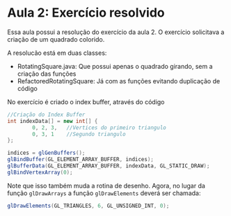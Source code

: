 # Aula 2: Exercício resolvido


Essa aula possui a resolução do exercício da aula 2. O exercício solicitava a criação de um quadrado colorido.

A resolucão está em duas classes:

- RotatingSquare.java: Que possui apenas o quadrado girando, sem a criação das funções
- RefactoredRotatingSquare: Já com as funções evitando duplicação de código

No exercício é criado o index buffer, através do código
 
```java 
//Criação do Index Buffer
int indexData[] = new int[] {
        0, 2, 3,   //Vertices do primeiro triangulo
        0, 3, 1    //Segundo triangulo
};

indices = glGenBuffers();
glBindBuffer(GL_ELEMENT_ARRAY_BUFFER, indices);
glBufferData(GL_ELEMENT_ARRAY_BUFFER, indexData, GL_STATIC_DRAW);
glBindVertexArray(0);
```

Note que isso também muda a rotina de desenho. Agora, no lugar da função `glDrawArrays` a função `glDrawElements` deverá 
ser chamada:

```java
glDrawElements(GL_TRIANGLES, 6, GL_UNSIGNED_INT, 0);
```